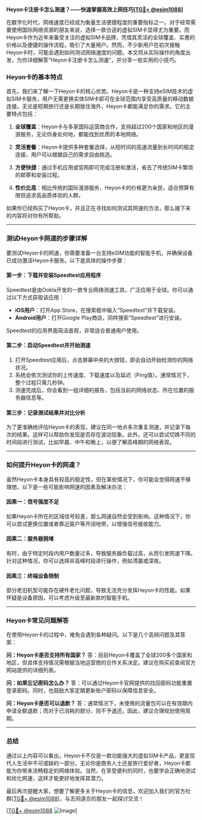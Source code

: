 **Heyon卡注册卡怎么测速？——快速掌握高效上网技巧[[TG💪+ @esim1088](https://t.me/s/esim1088)]**

在数字化时代，网络速度已经成为衡量生活便捷程度的重要指标之一。对于经常需要使用国际网络资源的朋友来说，选择一款合适的虚拟SIM卡显得尤为重要。而Heyon卡作为近年来备受关注的虚拟SIM卡品牌，凭借其灵活的全球覆盖、实惠的价格以及便捷的操作流程，吸引了大量用户。然而，不少新用户在初次接触Heyon卡时，可能会遇到如何测试网络速度的问题。本文将从实际操作的角度出发，为你详细解答“Heyon卡注册卡怎么测速”，并分享一些实用的小技巧。

### Heyon卡的基本特点

首先，我们来了解一下Heyon卡的核心优势。Heyon卡是一种支持eSIM技术的虚拟SIM卡服务，用户无需更换实体SIM卡即可在全球范围内享受高质量的移动数据连接。无论是短期旅行还是长期居住海外，Heyon卡都能满足你的需求。它的主要特点包括：

1. **全球覆盖**：Heyon卡与多家国际运营商合作，支持超过200个国家和地区的漫游服务，无论你身处何地，都能找到优质的本地网络。
   
2. **灵活套餐**：Heyon卡提供多种套餐选择，从短时间的高速流量到长时间的稳定连接，用户可以根据自己的需求自由挑选。

3. **方便快捷**：通过手机应用或官网即可完成注册和激活，省去了传统SIM卡繁琐的邮寄和安装过程。

4. **性价比高**：相比传统的国际漫游服务，Heyon卡的价格更为亲民，适合预算有限但追求高品质体验的人群。

如果你已经购买了Heyon卡，并且正在寻找如何测试其网速的方法，那么接下来的内容将对你有所帮助。

---

### 测试Heyon卡网速的步骤详解

要测试Heyon卡的网速，你需要准备一台支持eSIM功能的智能手机，并确保设备已成功激活Heyon卡服务。以下是具体的操作步骤：

#### 第一步：下载并安装Speedtest应用程序

Speedtest是由Ookla开发的一款专业网络测速工具，广泛应用于全球。你可以通过以下方式获取该应用：

- **iOS用户**：打开App Store，在搜索框中输入“Speedtest”并下载安装。
- **Android用户**：打开Google Play商店，同样搜索“Speedtest”进行安装。

Speedtest的应用界面简洁直观，非常适合普通用户使用。

#### 第二步：启动Speedtest并开始测速

1. 打开Speedtest应用后，点击屏幕中央的大按钮，即会自动开始检测你的网络状况。
2. 系统会依次测试你的上传速度、下载速度以及延迟（Ping值）。通常情况下，整个过程只需几秒钟。
3. 测速完成后，你会看到一组详细的报告，包括当前的网络状态、所在位置的服务器信息等。

#### 第三步：记录测试结果并对比分析

为了更准确地评估Heyon卡的表现，建议在同一地点多次重复测速，并记录下每次的结果。这样可以帮助你发现是否存在波动现象。此外，还可以尝试切换不同的时间段进行测试，比如早晨、中午和晚上，以便了解高峰期的网络表现。

---

### 如何提升Heyon卡的网速？

虽然Heyon卡本身具有较高的稳定性，但在某些情况下，你可能会觉得网速不够理想。以下是一些可能影响网速的因素及解决办法：

#### 因素一：信号强度不足

如果Heyon卡所在的区域信号较差，那么网速自然会受到影响。这种情况下，你可以尝试更换位置或者靠近窗户等开阔地带，以增强信号接收能力。

#### 因素二：服务器拥堵

有时，由于特定时段内用户数量过多，导致服务器负载过高，从而引发网速下降。针对这种情况，你可以选择非高峰时段进行操作，例如清晨或深夜。

#### 因素三：终端设备限制

部分老旧机型可能存在硬件老化问题，导致无法充分发挥Heyon卡的性能。如果怀疑是设备原因，可以考虑升级至最新款的智能手机。

---

### Heyon卡常见问题解答

在使用Heyon卡的过程中，难免会遇到各种疑问。以下是几个高频问题及其答案：

**问：Heyon卡是否支持所有国家？**
答：目前Heyon卡覆盖了全球200多个国家和地区，但具体支持情况需根据当地运营商的合作关系决定。建议在购买前查阅官方网站提供的详细列表。

**问：如果忘记密码怎么办？**
答：可以通过Heyon卡官网提供的找回密码功能重置登录密码。同时，也鼓励大家定期更新账户密码以保障信息安全。

**问：Heyon卡是否可以退款？**
答：通常情况下，未使用的流量包可以在有效期内申请全额退款；而对于已消耗的部分，则不予退还。因此，建议合理规划使用周期。

---

### 总结

通过以上内容可以看出，Heyon卡不仅是一款功能强大的虚拟SIM卡产品，更是现代人生活中不可或缺的一部分。无论你是商务人士还是旅行爱好者，Heyon卡都能为你带来流畅稳定的网络体验。当然，在享受便利的同时，也要学会正确地测试和优化网速，这样才能更好地发挥其潜力。

最后再次提醒大家，想要了解更多关于Heyon卡的信息，欢迎加入我们的官方社群[[TG💪+ @esim1088](https://t.me/s/esim1088)]，与志同道合的朋友一起探讨交流！

[[TG💪+ @esim1088](https://t.me/s/esim1088) ![Image](https://i.postimg.cc/4NQfJmqS/Snipaste-2025-05-13-00-14-12.png)]